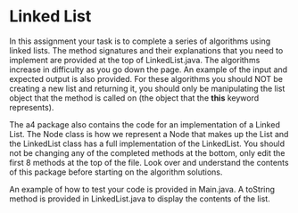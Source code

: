 # Linked List

In this assignment your task is to complete a series of algorithms using linked lists. 
The method signatures and their explanations that you need to 
 implement are provided at the top of LinkedList.java. The algorithms increase
in difficulty as you go down the page. An example of the input and expected output is also provided. 
For these algorithms you should NOT be creating a new list and returning it, you should only be manipulating the list object
that the method is called on (the object that the **this** keyword represents). 

The a4 package also contains the code for an implementation of a
Linked List. The Node class is how we represent a Node that makes up the
List and the LinkedList class has a full implementation of
the LinkedList. You should not be changing any of the completed methods at the bottom, only 
edit the first 8 methods at the top of the file. 
Look over and understand the contents of this package before starting 
on the algorithm solutions. 

An example of how to test your code is provided in Main.java.  A toString method is provided
in LinkedList.java to display the contents of the list.
